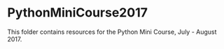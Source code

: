 # PythonMiniCourse2017

This folder contains resources for the Python Mini Course, July - August 2017. 
